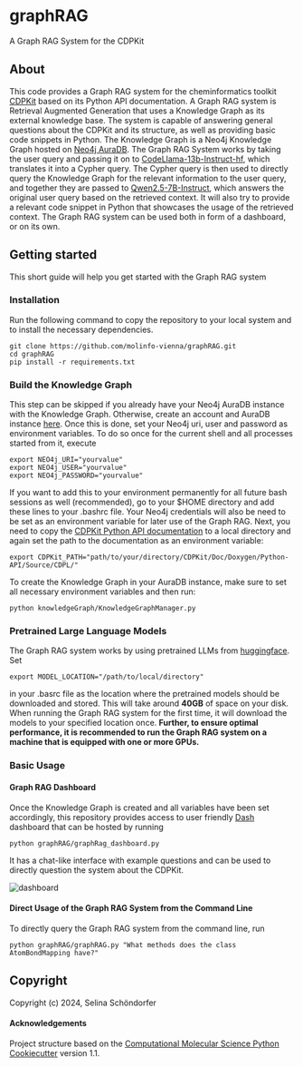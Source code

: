 graphRAG
==============================

A Graph RAG System for the CDPKit

## About

This code provides a Graph RAG system for the cheminformatics toolkit [CDPKit](https://cdpkit.org/) based on its Python API documentation. A Graph RAG system is Retrieval Augmented Generation that uses a Knowledge Graph as its external knowledge base. 
The system is capable of answering general questions about the CDPKit and its structure, as well as providing basic code snippets in Python. 
The Knowledge Graph is a Neo4j Knowledge Graph hosted on [Neo4j AuraDB](https://neo4j.com/product/auradb/).
The Graph RAG System works by taking the user query and passing it on to [CodeLlama-13b-Instruct-hf](https://huggingface.co/codellama/CodeLlama-13b-Instruct-hf), which translates it into a Cypher query. The Cypher query is then used to directly query the Knowledge Graph for the relevant information to the user query, and together they are passed to [Qwen2.5-7B-Instruct](https://huggingface.co/Qwen/Qwen2.5-7B-Instruct), which answers the original user query based on the retrieved context. It will also try to provide a relevant code snippet in Python that showcases the usage of the retrieved context. 
The Graph RAG system can be used both in form of a dashboard, or on its own. 


## Getting started

This short guide will help you get started with the Graph RAG system 

### Installation

Run the following command to copy the repository to your local system and to install the necessary dependencies. 

```
git clone https://github.com/molinfo-vienna/graphRAG.git
cd graphRAG
pip install -r requirements.txt
```

### Build the Knowledge Graph

This step can be skipped if you already have your Neo4j AuraDB instance with the Knowledge Graph. 
Otherwise, create an account and AuraDB instance [here](https://login.neo4j.com/u/login/identifier?state=hKFo2SBvUEdWaDNkeTUwd3ZWUVhEQlJoQ21KZEJfbXR4c2N6S6Fur3VuaXZlcnNhbC1sb2dpbqN0aWTZIHpWdXpsRHBieTgwRzZvOXh5WVdiQWhjNUpHek1fUjRto2NpZNkgV1NMczYwNDdrT2pwVVNXODNnRFo0SnlZaElrNXpZVG8). 
Once this is done, set your Neo4j uri, user and password as environment variables. 
To do so once for the current shell and all processes started from it, execute 

```
export NEO4j_URI="yourvalue"
export NEO4j_USER="yourvalue"
export NEO4j_PASSWORD="yourvalue"
```
If you want to add this to your environment permanently for all future bash sessions as well (recommended), go to your $HOME directory and add these lines to your .bashrc file.
Your Neo4j credentials will also be need to be set as an environment variable for later use of the Graph RAG. 
Next, you need to copy the [CDPKit Python API documentation](https://github.com/molinfo-vienna/CDPKit/tree/master/Doc/Doxygen/Python-API/Source/CDPL) to a local directory and again set the path to the documentation as an environment variable:

```
export CDPKit_PATH="path/to/your/directory/CDPKit/Doc/Doxygen/Python-API/Source/CDPL/"
``` 
To create the Knowledge Graph in your AuraDB instance, make sure to set all necessary environment variables and then run: 

```
python knowledgeGraph/KnowledgeGraphManager.py
```

### Pretrained Large Language Models 

The Graph RAG system works by using pretrained LLMs from [huggingface](https://huggingface.co/). Set

```
export MODEL_LOCATION="/path/to/local/directory"
```
in your .basrc file as the location where the pretrained models should be downloaded and stored. This will take around **40GB** of space on your disk. When running the Graph RAG system for the first time, it will download the models to your specified location once. 
**Further, to ensure optimal performance, it is recommended to run the Graph RAG system on a machine that is equipped with one or more GPUs.** 

### Basic Usage

#### Graph RAG Dashboard 

Once the Knowledge Graph is created and all variables have been set accordingly, this repository provides access to user friendly [Dash](https://dash.plotly.com/) dashboard that can be hosted by running 

```
python graphRAG/graphRag_dashboard.py
```
It has a chat-like interface with example questions and can be used to directly question the system about the CDPKit.

![dashboard](image/dasboard_image.png)

#### Direct Usage of the Graph RAG System from the Command Line 

To directly query the Graph RAG system from the command line, run

```
python graphRAG/graphRAG.py "What methods does the class AtomBondMapping have?"
```


## Copyright

Copyright (c) 2024, Selina Schöndorfer


#### Acknowledgements
 
Project structure based on the 
[Computational Molecular Science Python Cookiecutter](https://github.com/molssi/cookiecutter-cms) version 1.1.
